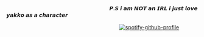 ㅤㅤㅤㅤㅤㅤㅤㅤㅤㅤㅤㅤㅤㅤㅤㅤㅤㅤㅤㅤㅤㅤㅤ<img src="https://files.catbox.moe/4hqj1d.gif" alt="">
ㅤㅤㅤㅤㅤㅤㅤㅤㅤㅤㅤㅤㅤㅤㅤㅤㅤㅤㅤㅤㅤㅤㅤㅤㅤㅤㅤㅤㅤㅤㅤㅤㅤㅤㅤㅤㅤㅤㅤㅤㅤㅤㅤㅤㅤㅤㅤㅤㅤㅤㅤㅤㅤㅤㅤㅤㅤㅤㅤㅤㅤㅤㅤㅤㅤㅤㅤㅤㅤㅤㅤㅤㅤㅤㅤㅤㅤㅤㅤㅤㅤㅤㅤㅤㅤㅤㅤㅤㅤㅤㅤㅤㅤ

ㅤㅤㅤㅤㅤㅤㅤㅤㅤㅤㅤㅤㅤㅤㅤㅤㅤㅤㅤㅤㅤ𝙋.𝙎 𝙞 𝙖𝙢 𝙉𝙊𝙏 𝙖𝙣 𝙄𝙍𝙇 𝙞 𝙟𝙪𝙨𝙩 𝙡𝙤𝙫𝙚 𝙮𝙖𝙠𝙠𝙤 𝙖𝙨 𝙖 𝙘𝙝𝙖𝙧𝙖𝙘𝙩𝙚𝙧


ㅤㅤㅤㅤㅤㅤㅤㅤㅤㅤㅤㅤㅤㅤㅤㅤㅤㅤㅤㅤㅤㅤㅤ[![spotify-github-profile](https://spotify-github-profile.kittinanx.com/api/view?uid=31otkwh4nu2zarxrer6zxzagzlv4&cover_image=true&theme=default&show_offline=false&background_color=121212&interchange=false)](https://github.com/kittinan/spotify-github-profile)
